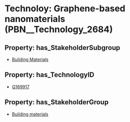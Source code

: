 # Technoloy: __Graphene-based nanomaterials__ (PBN__Technology_2684)

## Property: has_StakeholderSubgroup

* [Building Materials](PBN__TechSubgroup_180)

## Property: has_TechnologyID

* [Q169917](Q169917)

## Property: has_StakeholderGroup

* [Building materials](PBN__TechGroup_12)

